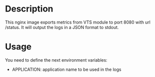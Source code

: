 # Description

This nginx image exports metrics from VTS module to port 8080 with url /status.
It will output the logs in a JSON format to stdout.

# Usage

You need to define the next environment variables:

* APPLICATION: application name to be used in the logs

